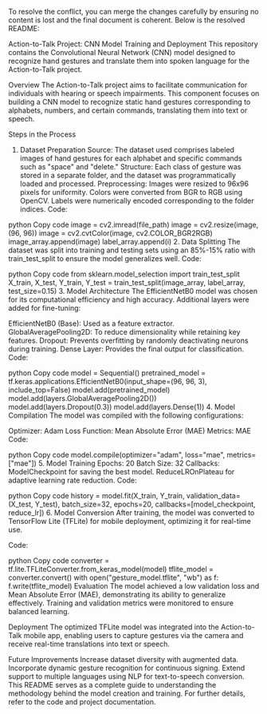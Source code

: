 
To resolve the conflict, you can merge the changes carefully by ensuring no content is lost and the final document is coherent. Below is the resolved README:

Action-to-Talk Project: CNN Model Training and Deployment
This repository contains the Convolutional Neural Network (CNN) model designed to recognize hand gestures and translate them into spoken language for the Action-to-Talk project.

Overview
The Action-to-Talk project aims to facilitate communication for individuals with hearing or speech impairments. This component focuses on building a CNN model to recognize static hand gestures corresponding to alphabets, numbers, and certain commands, translating them into text or speech.

Steps in the Process
1. Dataset Preparation
Source: The dataset used comprises labeled images of hand gestures for each alphabet and specific commands such as "space" and "delete."
Structure: Each class of gesture was stored in a separate folder, and the dataset was programmatically loaded and processed.
Preprocessing:
Images were resized to 96x96 pixels for uniformity.
Colors were converted from BGR to RGB using OpenCV.
Labels were numerically encoded corresponding to the folder indices.
Code:

python
Copy code
image = cv2.imread(file_path)
image = cv2.resize(image, (96, 96))
image = cv2.cvtColor(image, cv2.COLOR_BGR2RGB)
image_array.append(image)
label_array.append(i)
2. Data Splitting
The dataset was split into training and testing sets using an 85%-15% ratio with train_test_split to ensure the model generalizes well.
Code:

python
Copy code
from sklearn.model_selection import train_test_split
X_train, X_test, Y_train, Y_test = train_test_split(image_array, label_array, test_size=0.15)
3. Model Architecture
The EfficientNetB0 model was chosen for its computational efficiency and high accuracy. Additional layers were added for fine-tuning:

EfficientNetB0 (Base): Used as a feature extractor.
GlobalAveragePooling2D: To reduce dimensionality while retaining key features.
Dropout: Prevents overfitting by randomly deactivating neurons during training.
Dense Layer: Provides the final output for classification.
Code:

python
Copy code
model = Sequential()
pretrained_model = tf.keras.applications.EfficientNetB0(input_shape=(96, 96, 3), include_top=False)
model.add(pretrained_model)
model.add(layers.GlobalAveragePooling2D())
model.add(layers.Dropout(0.3))
model.add(layers.Dense(1))
4. Model Compilation
The model was compiled with the following configurations:

Optimizer: Adam
Loss Function: Mean Absolute Error (MAE)
Metrics: MAE
Code:

python
Copy code
model.compile(optimizer="adam", loss="mae", metrics=["mae"])
5. Model Training
Epochs: 20
Batch Size: 32
Callbacks:
ModelCheckpoint for saving the best model.
ReduceLROnPlateau for adaptive learning rate reduction.
Code:

python
Copy code
history = model.fit(X_train, Y_train, validation_data=(X_test, Y_test),
                    batch_size=32, epochs=20,
                    callbacks=[model_checkpoint, reduce_lr])
6. Model Conversion
After training, the model was converted to TensorFlow Lite (TFLite) for mobile deployment, optimizing it for real-time use.

Code:

python
Copy code
converter = tf.lite.TFLiteConverter.from_keras_model(model)
tflite_model = converter.convert()
with open("gesture_model.tflite", "wb") as f:
    f.write(tflite_model)
Evaluation
The model achieved a low validation loss and Mean Absolute Error (MAE), demonstrating its ability to generalize effectively. Training and validation metrics were monitored to ensure balanced learning.

Deployment
The optimized TFLite model was integrated into the Action-to-Talk mobile app, enabling users to capture gestures via the camera and receive real-time translations into text or speech.

Future Improvements
Increase dataset diversity with augmented data.
Incorporate dynamic gesture recognition for continuous signing.
Extend support to multiple languages using NLP for text-to-speech conversion.
This README serves as a complete guide to understanding the methodology behind the model creation and training. For further details, refer to the code and project documentation.
